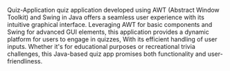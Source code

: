 Quiz-Application
quiz application developed using AWT (Abstract Window Toolkit) and Swing in Java offers a seamless user experience with its intuitive graphical interface.
Leveraging AWT for basic components and Swing for advanced GUI elements, this application provides a dynamic platform for users to engage in quizzes, With its efficient handling of user inputs.
Whether it's for educational purposes or recreational trivia challenges, this Java-based quiz app promises both functionality and user-friendliness.
